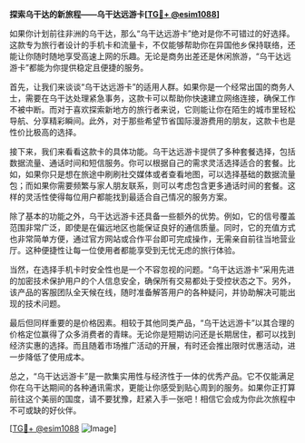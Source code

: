 **探索乌干达的新旅程——乌干达远游卡[[TG💪+ @esim1088](https://t.me/s/esim1088)]**

如果你计划前往非洲的乌干达，那么“乌干达远游卡”绝对是你不可错过的好选择。这款专为旅行者设计的手机卡和流量卡，不仅能够帮助你在异国他乡保持联络，还能让你随时随地享受高速上网的乐趣。无论是商务出差还是休闲旅游，“乌干达远游卡”都能为你提供稳定且便捷的服务。

首先，让我们来谈谈“乌干达远游卡”的适用人群。如果你是一个经常出国的商务人士，需要在乌干达处理紧急事务，这款卡可以帮助你快速建立网络连接，确保工作不被中断。而对于喜欢探索新地方的旅行者来说，它则能让你在陌生的城市里轻松导航、分享精彩瞬间。此外，对于那些希望节省国际漫游费用的朋友，这款卡也是性价比极高的选择。

接下来，我们来看看这款卡的具体功能。乌干达远游卡提供了多种套餐选择，包括数据流量、通话时间和短信服务。你可以根据自己的需求灵活选择适合的套餐。比如，如果你只是想在旅途中刷刷社交媒体或者查看地图，可以选择基础的数据流量包；而如果你需要频繁与家人朋友联系，则可以考虑包含更多通话时间的套餐。这样的灵活性使得每位用户都能找到最适合自己情况的服务方案。

除了基本的功能之外，乌干达远游卡还具备一些额外的优势。例如，它的信号覆盖范围非常广泛，即使是在偏远地区也能保证良好的通信质量。同时，它的充值方式也非常简单方便，通过官方网站或合作平台即可完成操作，无需亲自前往当地营业厅。这种便捷性让每一位使用者都能享受到无忧无虑的旅行体验。

当然，在选择手机卡时安全性也是一个不容忽视的问题。“乌干达远游卡”采用先进的加密技术保护用户的个人信息安全，确保所有交易都处于受控状态之下。另外，该产品的客服团队全天候在线，随时准备解答用户的各种疑问，并协助解决可能出现的技术问题。

最后但同样重要的是价格因素。相较于其他同类产品，“乌干达远游卡”以其合理的价格定位赢得了众多消费者的青睐。无论你是短期访问还是长期居住，都可以找到经济实惠的选择。而且随着市场推广活动的开展，有时还会推出限时优惠活动，进一步降低了使用成本。

总之，“乌干达远游卡”是一款集实用性与经济性于一体的优秀产品。它不仅能满足你在乌干达期间的各种通讯需求，更能让你感受到贴心周到的服务。如果你正打算前往这个美丽的国度，请不要犹豫，赶紧入手一张吧！相信它会成为你此次旅程中不可或缺的好伙伴。

[[TG💪+ @esim1088](https://t.me/s/esim1088) ![Image](https://i.postimg.cc/4NQfJmqS/Snipaste-2025-05-13-00-14-12.png)]